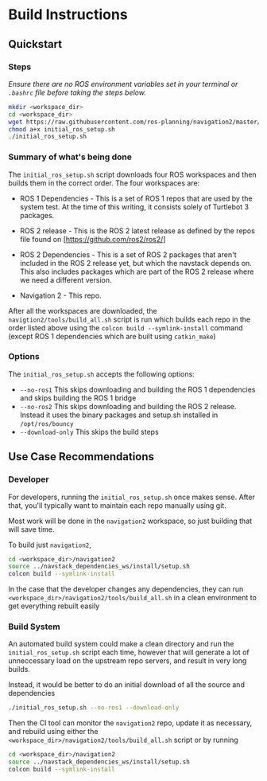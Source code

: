 Build Instructions
==================

Quickstart
----------

### Steps

*Ensure there are no ROS environment variables set in your terminal or `.bashrc` file before taking the steps below.*

```sh
mkdir <workspace_dir>
cd <workspace_dir>
wget https://raw.githubusercontent.com/ros-planning/navigation2/master/tools/initial_ros_setup.sh
chmod a+x initial_ros_setup.sh
./initial_ros_setup.sh
```

### Summary of what's being done

The `initial_ros_setup.sh` script downloads four ROS workspaces and then builds them in the correct order. The four workspaces are:

 * ROS 1 Dependencies - This is a set of ROS 1 repos that are used by the system test. At the time of this writing, it consists solely of Turtlebot 3 packages.

 * ROS 2 release - This is the ROS 2 latest release as defined by the repos file found on [https://github.com/ros2/ros2/]

 * ROS 2 Dependencies - This is a set of ROS 2 packages that aren't included in the ROS 2 release yet, but which the navstack depends on. This also includes packages which are part of the ROS 2 release where we need a different version.

 * Navigation 2 - This repo.

 After all the workspaces are downloaded, the `navigtion2/tools/build_all.sh` script is run which builds each repo in the order listed above using the `colcon build --symlink-install` command (except ROS 1 dependencies which are built using `catkin_make`)

### Options

The `initial_ros_setup.sh` accepts the following options:
 * `--no-ros1` This skips downloading and building the ROS 1 dependencies and skips building the ROS 1 bridge
 * `--no-ros2` This skips downloading and building the ROS 2 release. Instead it uses the binary packages and setup.sh installed in `/opt/ros/bouncy`
 * `--download-only` This skips the build steps

Use Case Recommendations
----------

### Developer

For developers, running the `initial_ros_setup.sh` once makes sense. After that, you'll typically want to maintain each repo manually using git.

Most work will be done in the `navigation2` workspace, so just building that will save time.

To build just `navigation2`,
```sh
cd <workspace_dir>/navigation2
source ../navstack_dependencies_ws/install/setup.sh
colcon build --symlink-install
```

In the case that the developer changes any dependencies, they can run
`<workspace_dir>/navigation2/tools/build_all.sh` in a clean environment to get everything rebuilt easily

### Build System

An automated build system could make a clean directory and run the `initial_ros_setup.sh` script each time, however that will generate a lot of unneccessary load on the upstream repo servers, and result in very long builds.

Instead, it would be better to do an initial download of all the source and dependencies
```sh
./initial_ros_setup.sh --no-ros1 --download-only
```

Then the CI tool can monitor the `navigation2` repo, update it as necessary, and rebuild using either the `<workspace_dir>/navigation2/tools/build_all.sh` script or by running
```sh
cd <workspace_dir>/navigation2
source ../navstack_dependencies_ws/install/setup.sh
colcon build --symlink-install
```
